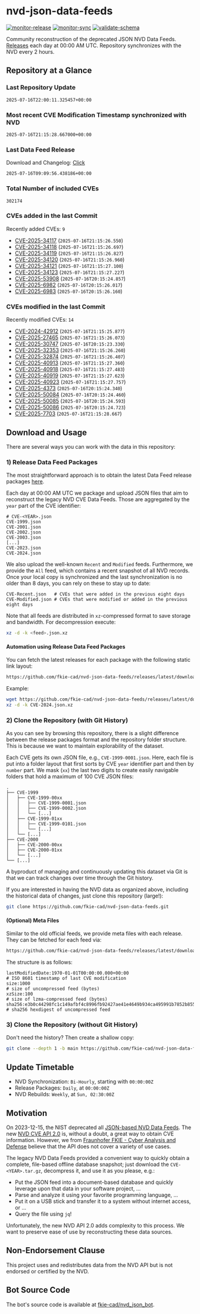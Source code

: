 # nvd-json-data-feeds

[![monitor-release](https://github.com/fkie-cad/nvd-json-data-feeds/actions/workflows/monitor_release.yml/badge.svg)](https://github.com/fkie-cad/nvd-json-data-feeds/actions/workflows/monitor_release.yml)
[![monitor-sync](https://github.com/fkie-cad/nvd-json-data-feeds/actions/workflows/monitor_sync.yml/badge.svg)](https://github.com/fkie-cad/nvd-json-data-feeds/actions/workflows/monitor_sync.yml)
[![validate-schema](https://github.com/fkie-cad/nvd-json-data-feeds/actions/workflows/validate_schema.yml/badge.svg)](https://github.com/fkie-cad/nvd-json-data-feeds/actions/workflows/validate_schema.yml)

Community reconstruction of the deprecated JSON NVD Data Feeds.
[Releases](https://github.com/fkie-cad/nvd-json-data-feeds/releases/latest) each day at 00:00 AM UTC.
Repository synchronizes with the NVD every 2 hours.

## Repository at a Glance

### Last Repository Update

```plain
2025-07-16T22:00:11.325457+00:00
```

### Most recent CVE Modification Timestamp synchronized with NVD

```plain
2025-07-16T21:15:28.667000+00:00
```

### Last Data Feed Release

Download and Changelog: [Click](https://github.com/fkie-cad/nvd-json-data-feeds/releases/latest)

```plain
2025-07-16T09:09:56.438186+00:00
```

### Total Number of included CVEs

```plain
302174
```

### CVEs added in the last Commit

Recently added CVEs: `9`

- [CVE-2025-34117](CVE-2025/CVE-2025-341xx/CVE-2025-34117.json) (`2025-07-16T21:15:26.550`)
- [CVE-2025-34118](CVE-2025/CVE-2025-341xx/CVE-2025-34118.json) (`2025-07-16T21:15:26.697`)
- [CVE-2025-34119](CVE-2025/CVE-2025-341xx/CVE-2025-34119.json) (`2025-07-16T21:15:26.827`)
- [CVE-2025-34120](CVE-2025/CVE-2025-341xx/CVE-2025-34120.json) (`2025-07-16T21:15:26.960`)
- [CVE-2025-34121](CVE-2025/CVE-2025-341xx/CVE-2025-34121.json) (`2025-07-16T21:15:27.100`)
- [CVE-2025-34123](CVE-2025/CVE-2025-341xx/CVE-2025-34123.json) (`2025-07-16T21:15:27.227`)
- [CVE-2025-53908](CVE-2025/CVE-2025-539xx/CVE-2025-53908.json) (`2025-07-16T20:15:24.857`)
- [CVE-2025-6982](CVE-2025/CVE-2025-69xx/CVE-2025-6982.json) (`2025-07-16T20:15:26.017`)
- [CVE-2025-6983](CVE-2025/CVE-2025-69xx/CVE-2025-6983.json) (`2025-07-16T20:15:26.160`)


### CVEs modified in the last Commit

Recently modified CVEs: `14`

- [CVE-2024-42912](CVE-2024/CVE-2024-429xx/CVE-2024-42912.json) (`2025-07-16T21:15:25.877`)
- [CVE-2025-27465](CVE-2025/CVE-2025-274xx/CVE-2025-27465.json) (`2025-07-16T21:15:26.073`)
- [CVE-2025-30747](CVE-2025/CVE-2025-307xx/CVE-2025-30747.json) (`2025-07-16T20:15:23.330`)
- [CVE-2025-32353](CVE-2025/CVE-2025-323xx/CVE-2025-32353.json) (`2025-07-16T21:15:26.260`)
- [CVE-2025-32874](CVE-2025/CVE-2025-328xx/CVE-2025-32874.json) (`2025-07-16T21:15:26.407`)
- [CVE-2025-40913](CVE-2025/CVE-2025-409xx/CVE-2025-40913.json) (`2025-07-16T21:15:27.360`)
- [CVE-2025-40918](CVE-2025/CVE-2025-409xx/CVE-2025-40918.json) (`2025-07-16T21:15:27.483`)
- [CVE-2025-40919](CVE-2025/CVE-2025-409xx/CVE-2025-40919.json) (`2025-07-16T21:15:27.623`)
- [CVE-2025-40923](CVE-2025/CVE-2025-409xx/CVE-2025-40923.json) (`2025-07-16T21:15:27.757`)
- [CVE-2025-4373](CVE-2025/CVE-2025-43xx/CVE-2025-4373.json) (`2025-07-16T20:15:24.340`)
- [CVE-2025-50084](CVE-2025/CVE-2025-500xx/CVE-2025-50084.json) (`2025-07-16T20:15:24.460`)
- [CVE-2025-50085](CVE-2025/CVE-2025-500xx/CVE-2025-50085.json) (`2025-07-16T20:15:24.593`)
- [CVE-2025-50086](CVE-2025/CVE-2025-500xx/CVE-2025-50086.json) (`2025-07-16T20:15:24.723`)
- [CVE-2025-7703](CVE-2025/CVE-2025-77xx/CVE-2025-7703.json) (`2025-07-16T21:15:28.667`)


## Download and Usage

There are several ways you can work with the data in this repository:

### 1) Release Data Feed Packages

The most straightforward approach is to obtain the latest Data Feed release packages [here](https://github.com/fkie-cad/nvd-json-data-feeds/releases/latest).

Each day at 00:00 AM UTC we package and upload JSON files that aim to reconstruct the legacy NVD CVE Data Feeds.
Those are aggregated by the `year` part of the CVE identifier:

```
# CVE-<YEAR>.json
CVE-1999.json
CVE-2001.json
CVE-2002.json
CVE-2003.json
[...]
CVE-2023.json
CVE-2024.json
```

We also upload the well-known `Recent` and `Modified` feeds.
Furthermore, we provide the `All` feed, which contains a recent snapshot of all NVD records.
Once your local copy is synchronized and the last synchronization is no older than 8 days, you can rely on these to stay up to date:

```plain
CVE-Recent.json   # CVEs that were added in the previous eight days
CVE-Modified.json # CVEs that were modified or added in the previous eight days
```

Note that all feeds are distributed in `xz`-compressed format to save storage and bandwidth.
For decompression execute:

```sh
xz -d -k <feed>.json.xz
```

#### Automation using Release Data Feed Packages

You can fetch the latest releases for each package with the following static link layout:

```sh
https://github.com/fkie-cad/nvd-json-data-feeds/releases/latest/download/CVE-<YEAR>.json.xz
```

Example:

```sh
wget https://github.com/fkie-cad/nvd-json-data-feeds/releases/latest/download/CVE-2024.json.xz
xz -d -k CVE-2024.json.xz
```

### 2) Clone the Repository (with Git History)

As you can see by browsing this repository, there is a slight difference between the release packages format and the repository folder structure.
This is because we want to maintain explorability of the dataset.

Each CVE gets its own JSON file, e.g., `CVE-1999-0001.json`.
Here, each file is put into a folder layout that first sorts by CVE `year` identifier part and then by `number` part.
We mask (`xx`) the last two digits to create easily navigable folders that hold a maximum of 100 CVE JSON files:

```plain
.
├── CVE-1999
│   ├── CVE-1999-00xx
│   │   ├── CVE-1999-0001.json
│   │   ├── CVE-1999-0002.json
│   │   └── [...]
│   ├── CVE-1999-01xx
│   │   ├── CVE-1999-0101.json
│   │   └── [...]
│   └── [...]
├── CVE-2000
│   ├── CVE-2000-00xx
│   ├── CVE-2000-01xx
│   └── [...]
└── [...]
```

A byproduct of managing and continuously updating this dataset via Git is that we can track changes over time through the Git history.

If you are interested in having the NVD data as organized above, including the historical data of changes, just clone this repository (large!):

```sh
git clone https://github.com/fkie-cad/nvd-json-data-feeds.git
```

#### (Optional) Meta Files

Similar to the old official feeds, we provide meta files with each release. They can be fetched for each feed via:

```sh
https://github.com/fkie-cad/nvd-json-data-feeds/releases/latest/download/CVE-<YEAR>.meta
```

The structure is as follows:

```plain
lastModifiedDate:1970-01-01T00:00:00.000+00:00                          # ISO 8601 timestamp of last CVE modification
size:1000                                                               # size of uncompressed feed (bytes)
xzSize:100                                                              # size of lzma-compressed feed (bytes)
sha256:e3b0c44298fc1c149afbf4c8996fb92427ae41e4649b934ca495991b7852b855 # sha256 hexdigest of uncompressed feed
```

### 3) Clone the Repository (without Git History)

Don't need the history? Then create a shallow copy:

```sh
git clone --depth 1 -b main https://github.com/fkie-cad/nvd-json-data-feeds.git
```


## Update Timetable

* NVD Synchronization: `Bi-Hourly`, starting with `00:00:00Z`
* Release Packages: `Daily`, at `00:00:00Z`
* NVD Rebuilds: `Weekly`, at `Sun, 02:30:00Z`


## Motivation

On 2023-12-15, the NIST deprecated all [JSON-based NVD Data Feeds](https://nvd.nist.gov/vuln/data-feeds#divRetirementBanner-1).
The new [NVD CVE API 2.0](https://nvd.nist.gov/developers/vulnerabilities) is, without a doubt, a great way to obtain CVE information.
However, we from [Fraunhofer FKIE - Cyber Analysis and Defense](https://www.fkie.fraunhofer.de/en/departments/cad.html) believe that the API does not cover a variety of use cases.

The legacy NVD Data Feeds provided a convenient way to quickly obtain a complete, file-based offline database snapshot; just download the `CVE-<YEAR>.tar.gz`, decompress it, and use it as you please, e.g.:

- Put the JSON feed into a document-based database and quickly leverage upon that data in your software project, ...
- Parse and analyze it using your favorite programming language, ...
- Put it on a USB stick and transfer it to a system without internet access, or ...
- Query the file using `jq`!

Unfortunately, the new NVD API 2.0 adds complexity to this process.
We want to preserve ease of use by reconstructing these data sources.

## Non-Endorsement Clause

This project uses and redistributes data from the NVD API but is not endorsed or certified by the NVD.

## Bot Source Code

The bot's source code is available at [fkie-cad/nvd\_json\_bot](https://github.com/fkie-cad/nvd_json_bot).